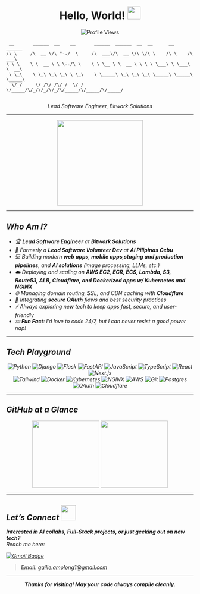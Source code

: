 # <div align="center">**Hello, World!** <img src="https://media.giphy.com/media/hvRJCLFzcasrR4ia7z/giphy.gif" width="35"></div>

<div align="center">
  <img src="https://komarev.com/ghpvc/?username=gael55x&color=blue" alt="Profile Views" />
</div>

```
 __       ______  __    __       ______  ______  __  __      __      ______    
/\ \     /\  __ \/\ "-./  \     /\  ___\/\  __ \/\ \/\ \    /\ \    /\  ___\   
\ \ \    \ \  __ \ \ \-./\ \    \ \ \__ \ \  __ \ \ \ \ \___\ \ \___\ \  __\   
 \ \_\    \ \_\ \_\ \_\ \ \_\    \ \_____\ \_\ \_\ \_\ \_____\ \_____\ \_____\ 
  \/_/     \/_/\/_/\/_/  \/_/     \/_____/\/_/\/_/\/_/\/_____/\/_____/\/_____/ 
                                                                               

```
<div align="center">
 <em>Lead Software Engineer, Bitwork Solutions
</div>

---

<div align="center">
  <img src="https://media.giphy.com/media/13HBDT4QSTpveU/giphy.gif" width="230" />
</div>

---

## Who Am I?
- 🏆 **Lead Software Engineer** at **Bitwork Solutions**  
- 🚀 Formerly a **Lead Software Volunteer Dev** at **AI Pilipinas Cebu** 
- 💻 Building modern **web apps**, **mobile apps**,**staging and production pipelines**, and **AI solutions** (image processing, LLMs, etc.)
- ☁️ Deploying and scaling on **AWS EC2, ECR, ECS, Lambda, S3, Route53, ALB, Cloudflare, and Dockerized apps w/ Kubernetes and NGINX**
- 🌐 Managing domain routing, SSL, and CDN caching with **Cloudflare**
- 🔐 Integrating **secure OAuth** flows and best security practices  
- ⚡ Always exploring new tech to keep apps fast, secure, and user-friendly  
- 💤 **Fun Fact**: I’d love to code 24/7, but I can never resist a good power nap!

---

## Tech Playground
<p align="center">
  <img alt="Python" src="https://img.shields.io/badge/Python-3776AB?style=for-the-badge&logo=python&logoColor=white"/>
  <img alt="Django" src="https://img.shields.io/badge/Django-092E20?style=for-the-badge&logo=django&logoColor=white"/>
  <img alt="Flask" src="https://img.shields.io/badge/Flask-000000?style=for-the-badge&logo=flask&logoColor=white"/>
  <img alt="FastAPI" src="https://img.shields.io/badge/FastAPI-009688?style=for-the-badge&logo=fastapi&logoColor=white"/>
  <img alt="JavaScript" src="https://img.shields.io/badge/JavaScript-F7DF1E.svg?style=for-the-badge&logo=javascript&logoColor=black"/>
  <img alt="TypeScript" src="https://img.shields.io/badge/TypeScript-007ACC.svg?style=for-the-badge&logo=typescript&logoColor=white"/>
  <img alt="React" src="https://img.shields.io/badge/React-20232A.svg?style=for-the-badge&logo=react&logoColor=61DAFB"/>
  <img alt="Next.js" src="https://img.shields.io/badge/Next.js-000000.svg?style=for-the-badge&logo=next-dot-js&logoColor=white"/>
  <br/>
  <img alt="Tailwind" src="https://img.shields.io/badge/Tailwind-06B6D4.svg?style=for-the-badge&logo=tailwind-css&logoColor=white"/>
  <img alt="Docker" src="https://img.shields.io/badge/Docker-2496ED.svg?style=for-the-badge&logo=docker&logoColor=white"/>
  <img alt="Kubernetes" src="https://img.shields.io/badge/Kubernetes-326CE5.svg?style=for-the-badge&logo=kubernetes&logoColor=white"/>
  <img alt="NGINX" src="https://img.shields.io/badge/NGINX-009639?style=for-the-badge&logo=nginx&logoColor=white"/>
  <img alt="AWS" src="https://img.shields.io/badge/AWS-232F3E.svg?style=for-the-badge&logo=amazon-aws&logoColor=white"/>
  <img alt="Git" src="https://img.shields.io/badge/Git-F05032.svg?style=for-the-badge&logo=git&logoColor=white"/>
  <img alt="Postgres" src="https://img.shields.io/badge/Postgres-4169E1.svg?style=for-the-badge&logo=postgresql&logoColor=white"/>
  <img alt="OAuth" src="https://img.shields.io/badge/OAuth-3C3C3D.svg?style=for-the-badge&logo=openid&logoColor=white"/>
  <img alt="Cloudflare" src="https://img.shields.io/badge/Cloudflare-F38020.svg?style=for-the-badge&logo=cloudflare&logoColor=white"/>

</p>

---

## GitHub at a Glance
<div align="center">
  <img height="180em" src="https://github-readme-stats.vercel.app/api?username=gael55x&show_icons=true&theme=highcontrast&count_private=true&hide_border=true" />
  <img height="180em" src="https://github-readme-stats.vercel.app/api/top-langs/?username=gael55x&layout=compact&theme=highcontrast&hide_border=true" />
</div>

---

## Let’s Connect <img src="https://media.giphy.com/media/l2JJKs3I69qfaQleE/giphy.gif" width="40">
**Interested in AI collabs, Full-Stack projects, or just geeking out on new tech?**  
Reach me here:

[![Gmail Badge](https://img.shields.io/badge/-Gmail-DB4437?style=flat-square&logo=Gmail&logoColor=white)](mailto:gaille.amolong1@gmail.com)

> **Email**: gaille.amolong1@gmail.com

---

<p align="center">
  <b>Thanks for visiting! May your code always compile cleanly.</b>
</p>
